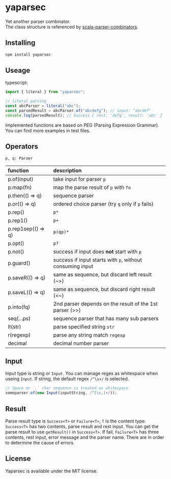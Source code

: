 # yaparsec

Yet another parser combinator.  
The class structure is referenced by [scala-parser-combinators](https://github.com/scala/scala-parser-combinators).

## Installing

```bash
npm install yaparsec
```

## Useage

typescript:  

```typescript
import { literal } from "yaparsec";

// literal parsing
const abcParser = literal("abc");
const parsedResult = abcParser.of("abcdefg"); // input: "abcdef"
console.log(parsedResult); // Success { rest: 'defg', result: 'abc' }
```

Implemented functions are based on PEG (Parsing Expression Grammar). You can find more examples in test files.

## Operators

`p, q: Parser`  

| function | description |
|:---------|:------------|
|p.of(input)|take input for parser `p`|
|p.map(fn)|map the parse result of `p` with `fn`|
|p.then(() => q)|sequence parser|
|p.or(() => q)|ordered choice parser (try `q` only if `p` fails)|
|p.rep()|`p*`|
|p.rep1()|`p+`|
|p.rep1sep(() => q)|`p(qp)*`|
|p.opt()|`p?`|
|p.not()|success if input does **not** start with `p`|
|p.guard()|success if input starts with `p`, without consuming input|
|p.saveR(() => q)|same as sequence, but discard left result (~>)|
|p.saveL(() => q)|same as sequence, but discard right result (<~)|
|p.into(fq)|2nd parser depends on the result of the 1st parser (>>)|
|seq(...ps)|sequence parser that has many sub parsers|
|lt(str)|parse specified string `str`|
|r(regexp)|parse any string match `regexp`|
|decimal|decimal number parser|

## Input

Input type is string or `Input`. You can manage regex as whitespace when useing `Input`.  If string, the default regex `/^\s+/` is selected.

```typescript
// Space or `,` char sequence is treated as whitespace
someparser.of(new Input(inputString, /^[\s,]+/));
```

## Result

Parse result type is `Success<T>` or `Failure<T>`, `T` is the content type. `Success<T>` has two contents, parse result and rest input. You can get the parse result to use `getResult()` in `Success<T>`. If fail, `Failure<T>` has three contents, rest input, error message and the parser name. There are in order to determine the cause of errors.

## License

Yaparsec is available under the MIT license.
